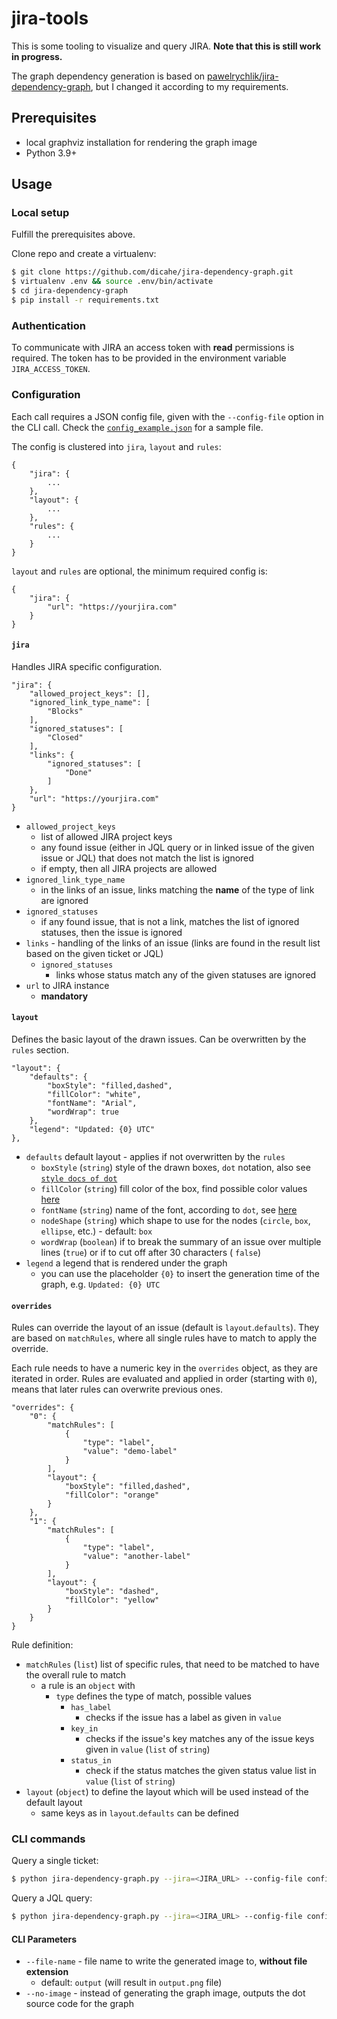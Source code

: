 # jira-tools

This is some tooling to visualize and query JIRA. **Note that this is still work in progress.**

The graph dependency generation is based on [pawelrychlik/jira-dependency-graph](https://github.com/pawelrychlik/jira-dependency-graph), but I changed it according to my requirements.

## Prerequisites

* local graphviz installation for rendering the graph image
* Python 3.9+

## Usage

### Local setup

Fulfill the prerequisites above.

Clone repo and create a virtualenv:

```bash
$ git clone https://github.com/dicahe/jira-dependency-graph.git
$ virtualenv .env && source .env/bin/activate
$ cd jira-dependency-graph
$ pip install -r requirements.txt
```

### Authentication

To communicate with JIRA an access token with **read** permissions is required. The token has to be provided in the environment variable `JIRA_ACCESS_TOKEN`.

### Configuration

Each call requires a JSON config file, given with the `--config-file` option in the CLI call. Check the [`config_example.json`](./config_example.json) for a sample file.

The config is clustered into `jira`, `layout` and `rules`:

```
{
    "jira": {
        ...
    },
    "layout": {
        ...
    },
    "rules": {
        ...
    }
}
```

`layout` and `rules` are optional, the minimum required config is:

```
{
    "jira": {
        "url": "https://yourjira.com"
    }
}
```

#### `jira`
Handles JIRA specific configuration.

```
"jira": {
    "allowed_project_keys": [],
    "ignored_link_type_name": [
        "Blocks"
    ],
    "ignored_statuses": [
        "Closed"
    ],
    "links": {
        "ignored_statuses": [
            "Done"
        ]
    },
    "url": "https://yourjira.com"
}
```

* `allowed_project_keys`
  * list of allowed JIRA project keys
  * any found issue (either in JQL query or in linked issue of the given issue or JQL) that does not match the list is ignored
  * if empty, then all JIRA projects are allowed
* `ignored_link_type_name`
  * in the links of an issue, links matching the **name** of the type of link are ignored
* `ignored_statuses`
  * if any found issue, that is not a link, matches the list of ignored statuses, then the issue is ignored
* `links` - handling of the links of an issue (links are found in the result list based on the given ticket or JQL)
  * `ignored_statuses`
    * links whose status match any of the given statuses are ignored
* `url` to JIRA instance
  * **mandatory**

#### `layout`

Defines the basic layout of the drawn issues. Can be overwritten by the `rules` section.

```
"layout": {
    "defaults": {
        "boxStyle": "filled,dashed",
        "fillColor": "white",
        "fontName": "Arial",
        "wordWrap": true
    },
    "legend": "Updated: {0} UTC"
},
```

* `defaults` default layout - applies if not overwritten by the `rules`
  * `boxStyle` (`string`) style of the drawn boxes, `dot` notation, also see [`style docs of dot`](https://graphviz.org/docs/attrs/style/)
  * `fillColor` (`string`) fill color of the box, find possible color values [here](https://graphviz.org/doc/info/colors.html)
  * `fontName` (`string`) name of the font, according to `dot`, see [here](https://graphviz.org/docs/attrs/fontname/)
  * `nodeShape` (`string`) which shape to use for the nodes (`circle`, `box`, `ellipse`, etc.) - default: `box`
  * `wordWrap` (`boolean`) if to break the summary of an issue over multiple lines (`true`) or if to cut off after 30 characters ( `false`)
* `legend` a legend that is rendered under the graph
  * you can use the placeholder `{0}` to insert the generation time of the graph, e.g. `Updated: {0} UTC`

#### `overrides`

Rules can override the layout of an issue (default is `layout`.`defaults`). They are based on `matchRules`, where all single rules have to match to apply the override.

Each rule needs to have a numeric key in the `overrides` object, as they are iterated in order. Rules are evaluated and applied in order (starting with `0`), means that later rules can overwrite previous ones.

```
"overrides": {
    "0": {
        "matchRules": [
            {
                "type": "label",
                "value": "demo-label"
            }
        ],
        "layout": {
            "boxStyle": "filled,dashed",
            "fillColor": "orange"
        }
    },
    "1": {
        "matchRules": [
            {
                "type": "label",
                "value": "another-label"
            }
        ],
        "layout": {
            "boxStyle": "dashed",
            "fillColor": "yellow"
        }
    }
}
```

Rule definition:

* `matchRules` (`list`) list of specific rules, that need to be matched to have the overall rule to match
  * a rule is an `object` with
    * `type` defines the type of match, possible values
      * `has_label`
        * checks if the issue has a label as given in `value`
      * `key_in`
        * checks if the issue's key matches any of the issue keys given in `value` (`list` of `string`)
      * `status_in`
        * check if the status matches the given status value list in `value` (`list` of `string`)
* `layout` (`object`) to define the layout which will be used instead of the default layout
  * same keys as in `layout`.`defaults` can be defined

### CLI commands

Query a single ticket:

```bash
$ python jira-dependency-graph.py --jira=<JIRA_URL> --config-file config_example.json --file output.png issue-key 
```

Query a JQL query:

```bash
$ python jira-dependency-graph.py --jira=<JIRA_URL> --config-file config_example.json --jql 'project = DEMO-123 and labels = test-label' --file output.png
```

#### CLI Parameters

* `--file-name` - file name to write the generated image to, **without file extension**
  * default: `output` (will result in `output.png` file)
* `--no-image` - instead of generating the graph image, outputs the dot source code for the graph
